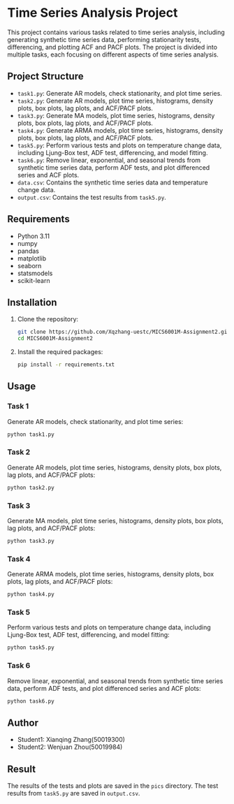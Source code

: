 # Time Series Analysis Project

This project contains various tasks related to time series analysis, including generating synthetic time series data, performing stationarity tests, differencing, and plotting ACF and PACF plots. The project is divided into multiple tasks, each focusing on different aspects of time series analysis.

## Project Structure

- `task1.py`: Generate AR models, check stationarity, and plot time series.
- `task2.py`: Generate AR models, plot time series, histograms, density plots, box plots, lag plots, and ACF/PACF plots.
- `task3.py`: Generate MA models, plot time series, histograms, density plots, box plots, lag plots, and ACF/PACF plots.
- `task4.py`: Generate ARMA models, plot time series, histograms, density plots, box plots, lag plots, and ACF/PACF plots.
- `task5.py`: Perform various tests and plots on temperature change data, including Ljung-Box test, ADF test, differencing, and model fitting.
- `task6.py`: Remove linear, exponential, and seasonal trends from synthetic time series data, perform ADF tests, and plot differenced series and ACF plots.
- `data.csv`: Contains the synthetic time series data and temperature change data.
- `output.csv`: Contains the test results from `task5.py`.

## Requirements

- Python 3.11
- numpy
- pandas
- matplotlib
- seaborn
- statsmodels
- scikit-learn

## Installation

1. Clone the repository:
    ```bash
    git clone https://github.com/Xqzhang-uestc/MICS6001M-Assignment2.git
    cd MICS6001M-Assignment2
    ```

2. Install the required packages:
    ```bash
    pip install -r requirements.txt
    ```

## Usage

### Task 1

Generate AR models, check stationarity, and plot time series:

```bash
python task1.py
```



### Task 2

Generate AR models, plot time series, histograms, density plots, box plots, lag plots, and ACF/PACF plots:

```bash
python task2.py
```

### Task 3

Generate MA models, plot time series, histograms, density plots, box plots, lag plots, and ACF/PACF plots:
    
```bash
python task3.py
```

### Task 4
Generate ARMA models, plot time series, histograms, density plots, box plots, lag plots, and ACF/PACF plots:
    
```bash
python task4.py
```

### Task 5
Perform various tests and plots on temperature change data, including Ljung-Box test, ADF test, differencing, and model fitting:

```bash
python task5.py
```

### Task 6
Remove linear, exponential, and seasonal trends from synthetic time series data, perform ADF tests, and plot differenced series and ACF plots:
    
```bash
python task6.py
```

## Author
- Student1: Xianqing Zhang(50019300)
- Student2: Wenjuan Zhou(50019984)

## Result
The results of the tests and plots are saved in the `pics` directory. The test results from `task5.py` are saved in `output.csv`.
